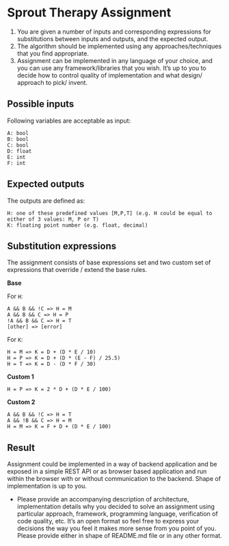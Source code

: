 # Sprout Therapy Assignment

1. You are given a number of inputs and corresponding expressions for substitutions between inputs and outputs, and the expected output.
2. The algorithm should be implemented using any approaches/techniques that you find appropriate.
3. Assignment can be implemented in any language of your choice, and you can use any framework/libraries that you wish. It’s up to you to decide how to control quality of implementation and what design/ approach to pick/ invent.

## Possible inputs
Following variables are acceptable as input:

```
A: bool 
B: bool
C: bool 
D: float 
E: int 
F: int
```

## Expected outputs
The outputs are defined as:

```
H: one of these predefined values [M,P,T] (e.g. H could be equal to either of 3 values: M, P or T)
K: floating point number (e.g. float, decimal)
```

## Substitution expressions
The assignment consists of base expressions set and two custom set of expressions that override / extend the base rules.

**Base**

For `H`:
```
A && B && !C => H = M 
A && B && C => H = P 
!A && B && C => H = T 
[other] => [error]
```

For `K`:
```
H = M => K = D + (D * E / 10)
H = P => K = D + (D * (E - F) / 25.5)
H = T => K = D - (D * F / 30)
```

**Custom 1**
```
H = P => K = 2 * D + (D * E / 100)
```

**Custom 2**
```
A && B && !C => H = T
A && !B && C => H = M
H = M => K = F + D + (D * E / 100)
```

## Result
Assignment could be implemented in a way of backend application and be exposed in a simple REST API or as browser based application and run within the browser with or without communication to the backend. Shape of implementation is up to you.

* Please provide an accompanying description of architecture, implementation details why you decided to solve an assignment using particular approach, framework, programming language, verification of code quality, etc. It’s an open format so feel free to express your decisions the way you feel it makes more sense from you point of you. Please provide either in shape of README.md file or in any other format.